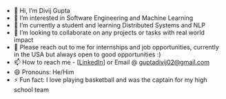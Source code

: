 - 👋 Hi, I’m Divij Gupta
- 👀 I’m interested in Software Engineering and Machine Learning
- 🌱 I’m currently a student and learning Distributed Systems and NLP
- 💞️ I’m looking to collaborate on any projects or tasks with real world impact
- 🙏 Please reach out to me for internships and job opportunities, currently in the USA but always open to good opportunities :)
- 📫 How to reach me - [[LinkedIn](https://www.linkedin.com/in/gupta-divij/)] or Email @ guptadivij02@gmail.com
- 😄 Pronouns: He/Him
- ⚡ Fun fact: I love playing basketball and was the captain for my high school team

<!---
GuptaDivij/GuptaDivij is a ✨ special ✨ repository because its `README.md` (this file) appears on your GitHub profile.
You can click the Preview link to take a look at your changes.
--->
